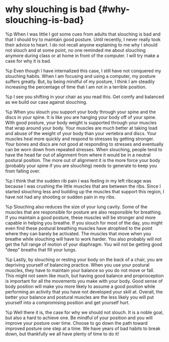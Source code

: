 # why slouching is bad {#why-slouching-is-bad}
%p
  When I was little I got some cues from adults that slouching is bad
  and that I should try to maintain good posture. Until recently, I
  never really took their advice to heart. I do not recall anyone
  explaining to me why I should not slouch and at some point, no one
  reminded me about slouching anymore during class or at home in front
  of the computer. I will try make a case for why it is bad.

%p
  Even though I have internalized this case, I still have not conquered
  my slouching habits. When I am focusing and using a computer, my
  posture suffers greatly. But, by being mindful of my posture, I think
  I am steadily increasing the percentage of time that I am not in a
  terrible position.

%p
  I see you shifting in your chair as you read this. Get comfy and
  balanced as we build our case against slouching.

%p
  When you slouch you support your body through your spine and the discs
  in your spine. It is like you are hanging your body off of your
  spine. With good posture, your body weight is supported through your
  muscles that wrap around your body. Your muscles are much better at
  taking load and abuse of the weight of your body than your vertebra
  and discs. Your muscles heal more quickly and respond to stresses by
  getting stronger. Your bones and discs are not good at responding to
  stresses and eventually can be worn down from repeated stresses. When
  slouching, people tend to have the head far out of alignment from
  where it would be in a neutral postural position. The more out of
  alignment it is the more force your body (probably your spine if you
  are slouching) needs to generate to keep you from falling over.

%p
  I think that the sudden rib pain I was feeling in my left ribcage was
  because I was crushing the little muscles that are between the
  ribs. Since I started slouching less and building up the muscles that
  support this region, I have not had any shooting or sudden pain in my
  ribs.

%p
  Slouching also reduces the size of your lung cavity. Some of the
  muscles that are responsible for posture are also responsible for
  breathing. If you maintain a good posture, these muscles will be
  stronger and more capable in helping you breathe. If you slouch for
  most of the day, you might even find these postural breathing muscles
  have atrophied to the point where they can barely be activated. The
  muscles that move when you breathe while slouching will have to work
  harder. You also probably will not get the full range of motion of
  your diaphragm. You will not be getting good "deep" breaths that fill
  your lungs.

%p
  Lastly, by slouching or resting your body on the back of a chair, you
  are depriving yourself of balancing practice. When you use your
  postural muscles, they have to maintain your balance so you do not
  move or fall. This might not seem like much, but having good balance
  and proprioception is important for all the movements you make with
  your body. Good sense of body position will make you more likely to
  assume a good position while performing an activity that you have not
  developed your skill at. Overall, the better your balance and postural
  muscles are the less likely you will put yourself into a compromising
  position and get yourself hurt.

%p
  Well there it is, the case for why we should not slouch. It is a noble
  goal, but also a hard to achieve one. Be mindful of your position and
  you will improve your posture over time. Choose to go down the path
  toward improved posture one step at a time. We have years of bad
  habits to break down, but thankfully we all have plenty of time to do
  it!
